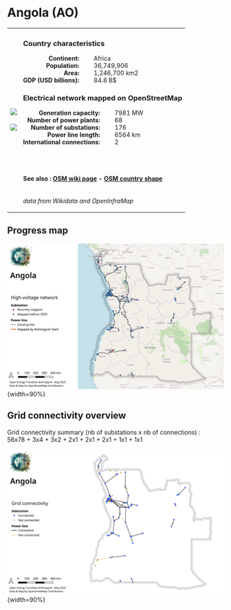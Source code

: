 # Angola (AO)

<table width="90%">
<tr>
<td>
<img src="https://upload.wikimedia.org/wikipedia/commons/9/9d/Flag_of_Angola.svg" width="250">
<br><br>
<img src="https://upload.wikimedia.org/wikipedia/commons/8/89/Angola_%28orthographic_projection%29.svg" width="250"></td>
<td>
<h3>Country characteristics</h3>
<div style="display: inline-block;text-align:right;margin-right:30px;font-weight: bold;">
Continent:<br>Population:<br>Area:<br>GDP (USD billions):
</div>
<div style="display: inline-block;">
Africa<br>36,749,906<br>1,246,700 km2<br>84.8 B$
</div>
<h3>Electrical network mapped on OpenStreetMap</h3>
<div style="display: inline-block;text-align:right;margin-right:30px;font-weight: bold;">Generation capacity:<br>
Number of power plants:<br>
Number of substations:<br>
Power line length:<br>
International connections:<br>
</div>
<div style="display: inline-block;">7981 MW<br>
68<br>
176<br>
6564 km<br>
2<br>
</div>

<br><br><h4>See also :
<a href="https://wiki.openstreetmap.org/wiki/Power_networks/Angola" target="_blank">OSM wiki page</a> -
<a href="https://openstreetmap.org/relation/195267" target="_blank">OSM country shape</a>
</h4>

<br><i>data from Wikidata and OpenInfraMap</i>
</td>
</tr>
</table>


## Progress map

![Map](../images/maps_countries/AO/high-voltage-network.png){width=90%}



## Grid connectivity overview

Grid connectivity summary (nb of substations x nb of connections) :<br>56x78 + 3x4 + 3x2 + 2x1 + 2x1 + 2x1 + 1x1 + 1x1

![Map](../images/maps_countries/AO/grid-connectivity.png){width=90%}

